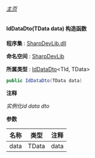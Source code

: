 ###### [主页](./Index.md "主页")

#### IdDataDto(TData data) 构造函数

**程序集** : [SharpDevLib.dll](./SharpDevLib.assembly.md "SharpDevLib.dll")

**命名空间** : [SharpDevLib](./SharpDevLib.namespace.md "SharpDevLib")

**所属类型** : [IdDataDto](./SharpDevLib.IdDataDto.2.md "IdDataDto")\<TId, TData\>

``` csharp
public IdDataDto(TData data)
```
**注释**

*实例化id data dto*


**参数**

|名称|类型|注释|
|---|---|---|
|data|TData|data|


